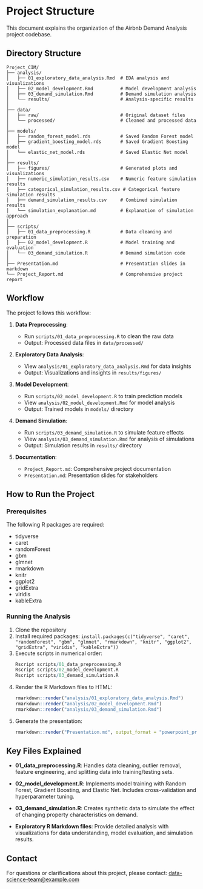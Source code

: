 # Project Structure

This document explains the organization of the Airbnb Demand Analysis project codebase.

## Directory Structure

```
Project_CIM/
├── analysis/
│   ├── 01_exploratory_data_analysis.Rmd  # EDA analysis and visualizations
│   ├── 02_model_development.Rmd          # Model development analysis
│   ├── 03_demand_simulation.Rmd          # Demand simulation analysis
│   └── results/                          # Analysis-specific results
│
├── data/
│   ├── raw/                              # Original dataset files
│   └── processed/                        # Cleaned and processed data
│
├── models/
│   ├── random_forest_model.rds           # Saved Random Forest model
│   ├── gradient_boosting_model.rds       # Saved Gradient Boosting model
│   └── elastic_net_model.rds             # Saved Elastic Net model
│
├── results/
│   ├── figures/                          # Generated plots and visualizations
│   ├── numeric_simulation_results.csv    # Numeric feature simulation results
│   ├── categorical_simulation_results.csv # Categorical feature simulation results
│   ├── demand_simulation_results.csv     # Combined simulation results
│   └── simulation_explanation.md         # Explanation of simulation approach
│
├── scripts/
│   ├── 01_data_preprocessing.R           # Data cleaning and preparation
│   ├── 02_model_development.R            # Model training and evaluation
│   └── 03_demand_simulation.R            # Demand simulation code
│
├── Presentation.md                       # Presentation slides in markdown
└── Project_Report.md                     # Comprehensive project report
```

## Workflow

The project follows this workflow:

1. **Data Preprocessing**: 
   - Run `scripts/01_data_preprocessing.R` to clean the raw data
   - Output: Processed data files in `data/processed/`

2. **Exploratory Data Analysis**:
   - View `analysis/01_exploratory_data_analysis.Rmd` for data insights
   - Output: Visualizations and insights in `results/figures/`

3. **Model Development**:
   - Run `scripts/02_model_development.R` to train prediction models
   - View `analysis/02_model_development.Rmd` for model analysis
   - Output: Trained models in `models/` directory

4. **Demand Simulation**:
   - Run `scripts/03_demand_simulation.R` to simulate feature effects
   - View `analysis/03_demand_simulation.Rmd` for analysis of simulations
   - Output: Simulation results in `results/` directory

5. **Documentation**:
   - `Project_Report.md`: Comprehensive project documentation
   - `Presentation.md`: Presentation slides for stakeholders

## How to Run the Project

### Prerequisites

The following R packages are required:
- tidyverse
- caret
- randomForest
- gbm
- glmnet
- rmarkdown
- knitr
- ggplot2
- gridExtra
- viridis
- kableExtra

### Running the Analysis

1. Clone the repository
2. Install required packages: `install.packages(c("tidyverse", "caret", "randomForest", "gbm", "glmnet", "rmarkdown", "knitr", "ggplot2", "gridExtra", "viridis", "kableExtra"))`
3. Execute scripts in numerical order:
   ```R
   Rscript scripts/01_data_preprocessing.R
   Rscript scripts/02_model_development.R
   Rscript scripts/03_demand_simulation.R
   ```
4. Render the R Markdown files to HTML:
   ```R
   rmarkdown::render("analysis/01_exploratory_data_analysis.Rmd")
   rmarkdown::render("analysis/02_model_development.Rmd")
   rmarkdown::render("analysis/03_demand_simulation.Rmd")
   ```
5. Generate the presentation:
   ```R
   rmarkdown::render("Presentation.md", output_format = "powerpoint_presentation")
   ```

## Key Files Explained

- **01_data_preprocessing.R**: Handles data cleaning, outlier removal, feature engineering, and splitting data into training/testing sets.

- **02_model_development.R**: Implements model training with Random Forest, Gradient Boosting, and Elastic Net. Includes cross-validation and hyperparameter tuning.

- **03_demand_simulation.R**: Creates synthetic data to simulate the effect of changing property characteristics on demand.

- **Exploratory R Markdown files**: Provide detailed analysis with visualizations for data understanding, model evaluation, and simulation results.

## Contact

For questions or clarifications about this project, please contact: data-science-team@example.com 